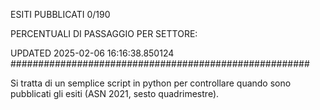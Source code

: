 ESITI PUBBLICATI 0/190 

PERCENTUALI DI PASSAGGIO PER SETTORE:

UPDATED 2025-02-06 16:16:38.850124
###################################################### 

Si tratta di un semplice script in python per controllare quando sono pubblicati gli esiti (ASN 2021, sesto quadrimestre).

